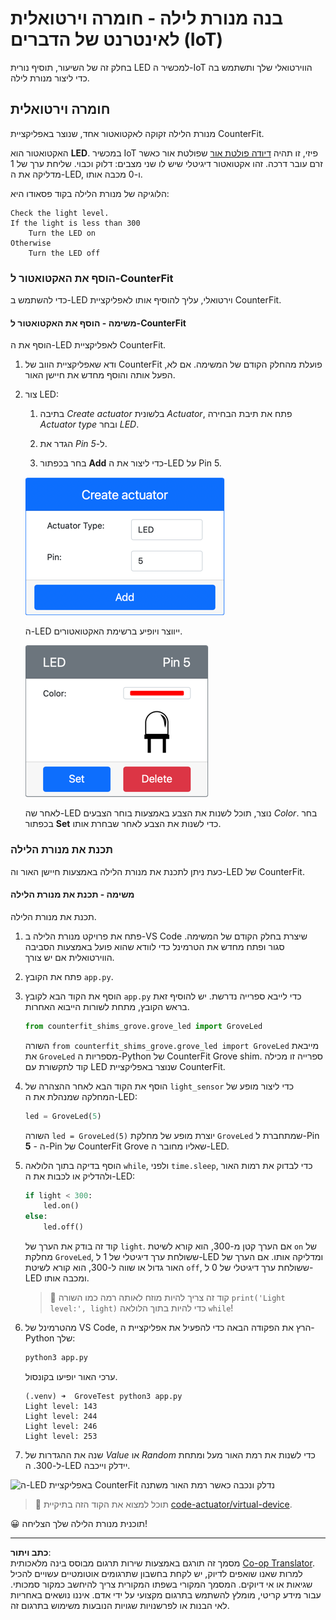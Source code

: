 <!--
CO_OP_TRANSLATOR_METADATA:
{
  "original_hash": "9c640f93263fd9adbfda920739e09feb",
  "translation_date": "2025-08-27T21:55:17+00:00",
  "source_file": "1-getting-started/lessons/3-sensors-and-actuators/virtual-device-actuator.md",
  "language_code": "he"
}
-->
# בנה מנורת לילה - חומרה וירטואלית לאינטרנט של הדברים (IoT)

בחלק זה של השיעור, תוסיף נורית LED למכשיר ה-IoT הווירטואלי שלך ותשתמש בה כדי ליצור מנורת לילה.

## חומרה וירטואלית

מנורת הלילה זקוקה לאקטואטור אחד, שנוצר באפליקציית CounterFit.

האקטואטור הוא **LED**. במכשיר IoT פיזי, זו תהיה [דיודה פולטת אור](https://wikipedia.org/wiki/Light-emitting_diode) שפולטת אור כאשר זרם עובר דרכה. זהו אקטואטור דיגיטלי שיש לו שני מצבים: דלוק וכבוי. שליחת ערך של 1 מדליקה את ה-LED, ו-0 מכבה אותו.

הלוגיקה של מנורת הלילה בקוד פסאודו היא:

```output
Check the light level.
If the light is less than 300
    Turn the LED on
Otherwise
    Turn the LED off
```

### הוסף את האקטואטור ל-CounterFit

כדי להשתמש ב-LED וירטואלי, עליך להוסיף אותו לאפליקציית CounterFit.

#### משימה - הוסף את האקטואטור ל-CounterFit

הוסף את ה-LED לאפליקציית CounterFit.

1. ודא שאפליקציית הווב של CounterFit פועלת מהחלק הקודם של המשימה. אם לא, הפעל אותה והוסף מחדש את חיישן האור.

1. צור LED:

    1. בתיבה *Create actuator* בלשונית *Actuator*, פתח את תיבת הבחירה *Actuator type* ובחר *LED*.

    1. הגדר את *Pin* ל-*5*.

    1. בחר בכפתור **Add** כדי ליצור את ה-LED על Pin 5.

    ![הגדרות ה-LED](../../../../../translated_images/counterfit-create-led.ba9db1c9b8c622a635d6dfae5cdc4e70c2b250635bd4f0601c6cf0bd22b7ba46.he.png)

    ה-LED ייווצר ויופיע ברשימת האקטואטורים.

    ![ה-LED נוצר](../../../../../translated_images/counterfit-led.c0ab02de6d256ad84d9bad4d67a7faa709f0ea83e410cfe9b5561ef0cef30b1c.he.png)

    לאחר שה-LED נוצר, תוכל לשנות את הצבע באמצעות בוחר הצבעים *Color*. בחר בכפתור **Set** כדי לשנות את הצבע לאחר שבחרת אותו.

### תכנת את מנורת הלילה

כעת ניתן לתכנת את מנורת הלילה באמצעות חיישן האור וה-LED של CounterFit.

#### משימה - תכנת את מנורת הלילה

תכנת את מנורת הלילה.

1. פתח את פרויקט מנורת הלילה ב-VS Code שיצרת בחלק הקודם של המשימה. סגור ופתח מחדש את הטרמינל כדי לוודא שהוא פועל באמצעות הסביבה הווירטואלית אם יש צורך.

1. פתח את הקובץ `app.py`.

1. הוסף את הקוד הבא לקובץ `app.py` כדי לייבא ספרייה נדרשת. יש להוסיף זאת בראש הקובץ, מתחת לשורות הייבוא האחרות.

    ```python
    from counterfit_shims_grove.grove_led import GroveLed
    ```

    השורה `from counterfit_shims_grove.grove_led import GroveLed` מייבאת את `GroveLed` מספריות ה-Python של CounterFit Grove shim. ספרייה זו מכילה קוד לתקשורת עם LED שנוצר באפליקציית CounterFit.

1. הוסף את הקוד הבא לאחר ההצהרה של `light_sensor` כדי ליצור מופע של המחלקה שמנהלת את ה-LED:

    ```python
    led = GroveLed(5)
    ```

    השורה `led = GroveLed(5)` יוצרת מופע של מחלקת `GroveLed` שמתחברת ל-Pin **5** - ה-Pin של CounterFit Grove שאליו מחובר ה-LED.

1. הוסף בדיקה בתוך הלולאה `while`, ולפני `time.sleep`, כדי לבדוק את רמות האור ולהדליק או לכבות את ה-LED:

    ```python
    if light < 300:
        led.on()
    else:
        led.off()
    ```

    קוד זה בודק את הערך של `light`. אם הערך קטן מ-300, הוא קורא לשיטת `on` של מחלקת `GroveLed`, ששולחת ערך דיגיטלי של 1 ל-LED ומדליקה אותו. אם הערך של האור גדול או שווה ל-300, הוא קורא לשיטת `off`, ששולחת ערך דיגיטלי של 0 ל-LED ומכבה אותו.

    > 💁 קוד זה צריך להיות מוזח לאותה רמה כמו השורה `print('Light level:', light)` כדי להיות בתוך הלולאה `while`!

1. מהטרמינל של VS Code, הרץ את הפקודה הבאה כדי להפעיל את אפליקציית ה-Python שלך:

    ```sh
    python3 app.py
    ```

    ערכי האור יופיעו בקונסול.

    ```output
    (.venv) ➜  GroveTest python3 app.py 
    Light level: 143
    Light level: 244
    Light level: 246
    Light level: 253
    ```

1. שנה את ההגדרות של *Value* או *Random* כדי לשנות את רמת האור מעל ומתחת ל-300. ה-LED יידלק וייכבה.

![ה-LED באפליקציית CounterFit נדלק ונכבה כאשר רמת האור משתנה](../../../../../images/virtual-device-running-assignment-1-1.gif)

> 💁 תוכל למצוא את הקוד הזה בתיקיית [code-actuator/virtual-device](../../../../../1-getting-started/lessons/3-sensors-and-actuators/code-actuator/virtual-device).

😀 תוכנית מנורת הלילה שלך הצליחה!

---

**כתב ויתור**:  
מסמך זה תורגם באמצעות שירות תרגום מבוסס בינה מלאכותית [Co-op Translator](https://github.com/Azure/co-op-translator). למרות שאנו שואפים לדיוק, יש לקחת בחשבון שתרגומים אוטומטיים עשויים להכיל שגיאות או אי דיוקים. המסמך המקורי בשפתו המקורית צריך להיחשב כמקור סמכותי. עבור מידע קריטי, מומלץ להשתמש בתרגום מקצועי על ידי אדם. איננו נושאים באחריות לאי הבנות או לפרשנויות שגויות הנובעות משימוש בתרגום זה.